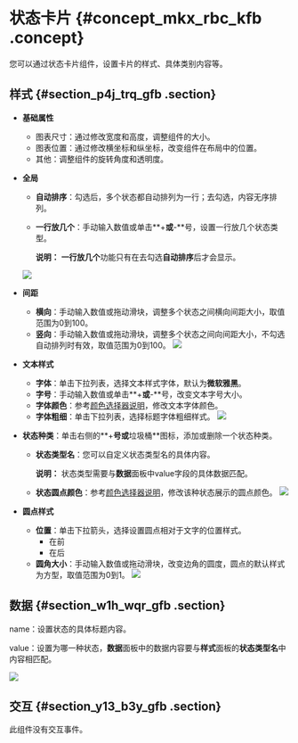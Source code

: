 # 状态卡片 {#concept_mkx_rbc_kfb .concept}

您可以通过状态卡片组件，设置卡片的样式、具体类别内容等。

## 样式 {#section_p4j_trq_gfb .section}

-   **基础属性**

    -   图表尺寸：通过修改宽度和高度，调整组件的大小。
    -   图表位置：通过修改横坐标和纵坐标，改变组件在布局中的位置。
    -   其他：调整组件的旋转角度和透明度。
-   **全局**

    -   **自动排序**：勾选后，多个状态都自动排列为一行；去勾选，内容无序排列。
    -   **一行放几个**：手动输入数值或单击**+**或**-**号，设置一行放几个状态类型。

        **说明：** **一行放几个**功能只有在去勾选**自动排序**后才会显示。

    ![](http://static-aliyun-doc.oss-cn-hangzhou.aliyuncs.com/assets/img/22649/154907750513471_zh-CN.png)

-   **间距**

    -   **横向**：手动输入数值或拖动滑块，调整多个状态之间横向间距大小，取值范围为0到100。
    -   **竖向**：手动输入数值或拖动滑块，调整多个状态之间向间距大小，不勾选自动排列时有效，取值范围为0到100。
    ![](http://static-aliyun-doc.oss-cn-hangzhou.aliyuncs.com/assets/img/22649/154907750513472_zh-CN.png)

-   **文本样式**

    -   **字体**：单击下拉列表，选择文本样式字体，默认为**微软雅黑**。
    -   **字号**：手动输入数值或单击**+**或**-**号，改变文本字号大小。
    -   **字体颜色**：参考[颜色选择器说明](cn.zh-CN/用户指南/管理组件/设置组件样式/配置项说明.md#section_kdw_vj4_t2b)，修改文本字体颜色。
    -   **字体粗细**：单击下拉列表，选择标题字体粗细样式。
    ![](http://static-aliyun-doc.oss-cn-hangzhou.aliyuncs.com/assets/img/22649/154907750513473_zh-CN.png)

-   **状态种类**：单击右侧的**+**号或**垃圾桶**图标，添加或删除一个状态种类。

    -   **状态类型名**：您可以自定义状态类型名的具体内容。

        **说明：** 状态类型需要与**数据**面板中value字段的具体数据匹配。

    -   **状态圆点颜色**：参考[颜色选择器说明](cn.zh-CN/用户指南/管理组件/设置组件样式/配置项说明.md#section_kdw_vj4_t2b)，修改该种状态展示的圆点颜色。
    ![](http://static-aliyun-doc.oss-cn-hangzhou.aliyuncs.com/assets/img/22649/154907750513474_zh-CN.png)

-   **圆点样式**

    -   **位置**：单击下拉箭头，选择设置圆点相对于文字的位置样式。
        -   在前
        -   在后
    -   **圆角大小**：手动输入数值或拖动滑块，改变边角的圆度，圆点的默认样式为方型，取值范围为0到1。
    ![](http://static-aliyun-doc.oss-cn-hangzhou.aliyuncs.com/assets/img/22649/154907750613476_zh-CN.png)


## 数据 {#section_w1h_wqr_gfb .section}

name：设置状态的具体标题内容。

value：设置为哪一种状态，**数据**面板中的数据内容要与**样式**面板的**状态类型名**中内容相匹配。

![](images/13477_zh-CN_source.png)

## 交互 {#section_y13_b3y_gfb .section}

此组件没有交互事件。

